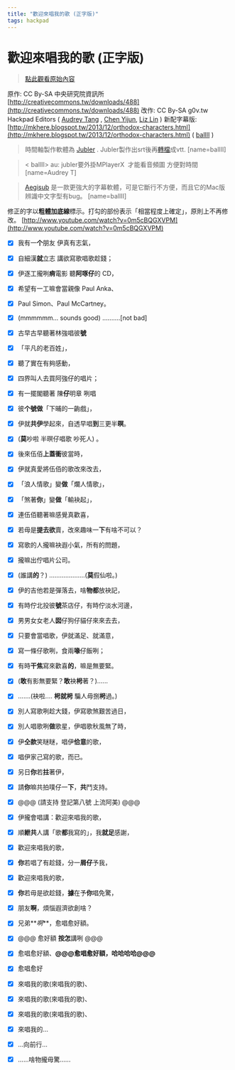 ```yaml
---
title: "歡迎來唱我的歌 (正字版)"
tags: hackpad
---
```


# 歡迎來唱我的歌 (正字版)

> [點此觀看原始內容](https://g0v.hackpad.tw/2AnXVSAfNsj)


原作: CC By-SA 中央研究院資訊所 [http://creativecommons.tw/downloads/488](http://creativecommons.tw/downloads/488)
改作: CC By-SA g0v.tw Hackpad Editors ( [Audrey Tang](https://g0v.hackpad.tw/ep/profile/DaKXhWfoD7Q) , [Chen Yijun](https://g0v.hackpad.tw/ep/profile/nGRkcl7lPAW), [Liz Lin](https://g0v.hackpad.tw/ep/profile/BTYPNYA5lX0) )
新配字幕版: [http://mkhere.blogspot.tw/2013/12/orthodox-characters.html](http://mkhere.blogspot.tw/2013/12/orthodox-characters.html)  ( [ballII](https://g0v.hackpad.tw/ep/profile/ErPxgef2gzJ) )
> 時間軸製作軟體為 [Jubler](http://www.jubler.org/) . Jubler製作出srt後再[轉檔](https://atelier.u-sub.net/srt2vtt/)成vtt.
> [name=ballII]

> < ballII> au: jubler要外掛MPlayerX  才能看音頻圖 方便對時間
> [name=Audrey T]

> [Aegisub](http://www.aegisub.org/) 是一款更強大的字幕軟體，可是它斷行不方便，而且它的Mac版辨識中文字型有bug。
> [name=ballII]

修正的字以**粗體加底線**標示。打勾的部份表示「相當程度上確定」，原則上不再修改。
[http://www.youtube.com/watch?v=0m5cBQGXVPM](http://www.youtube.com/watch?v=0m5cBQGXVPM)

- [x] 我有一**个**朋友 伊真有志氣，
- [x] 自細漢**就**立志 講欲寫歌唱歌趁錢；
- [x] 伊逐工攏咧**痟**電影 聽**阿啄仔**的 CD，
- [x] 希望有一工嘛會當親像 Paul Anka、
- [x] Paul Simon、Paul McCartney。
- [x] (mmmmmm... sounds good) ..........\[not bad\]

- [x] 古早古早聽著林強唱彼**號**
- [x] 「平凡的老百姓」，
- [x] 聽了實在有夠感動，
- [x] 四界叫人去買阿強仔的唱片；
- [x] 有一擺閣聽著 陳**仔**明章 咧唱
- [x] 彼**个號做**「下晡的一齣戲」，
- [x] 伊就**共伊**學起來，自透早唱**到**三更半**暝**。
- [x] (**莫**吵啦 半暝仔唱歌 吵死人) 。

- [x] 後來伍佰**上蓋衝**彼當時，
- [x] 伊就真愛將伍佰的歌改來改去，
- [x] 「浪人情歌」變**做**「爛人情歌」，
- [x] 「煞著**你**」變**做**「輸袂起」，
- [x] 連伍佰聽著嘛感覺真歡喜，
- [x] 若毋是**提去欲**賣，改來趣味一**下**有啥不可以？
- [x] 寫歌的人攏嘛袂遐小氣，所有的問題，
- [x] 攏嘛出佇唱片公司。
- [x] (誰講**的**？) ....................(**莫**假仙啦。)

- [x] 伊的吉他若是彈落去，啥**物都**放袂記，
- [x] 有時佇北投彼**號**茶店仔，有時佇淡水河邊，
- [x] 男男女女老人**囡**仔狗仔貓仔來來去去，
- [x] 只要會當唱歌，伊就滿足、就滿意，
- [x] 寫一條仔歌咧，食兩**喙**仔飯咧；
- [x] 有時**干焦**寫來歡喜**的**，嘛是無要緊。
- [x] (**敢**有影無要緊？**敢**袂**枵**著？)......
- [x] .......(袂啦.... **枵就枵** 騙人毋捌**枵**過。)

- [x] 別人寫歌咧趁大錢，伊寫歌煞艱苦過日，
- [x] 別人唱歌咧**做**歌星，伊唱歌秋風無了時，
- [x] 伊**仝款**笑瞇瞇，唱伊**佮意**的歌，
- [x] 唱伊家己寫的歌，而已。
- [x] 另日**你**若**拄**著伊，
- [x] 請**你**嘛共拍噗仔一**下**，**共**鬥支持。
- [x] @@@ (請支持 登記第八號 上流阿美) @@@

- [x] 伊攏會唱講：歡迎來唱我的歌，
- [x] 順**紲共**人講「歌**都**我寫的」，我**就足**感謝，
- [x] 歡迎來唱我的歌，
- [x] **你**若唱了有趁錢，分一**屑仔**予我，
- [x] 歡迎來唱我的歌，
- [x] **你**若毋是欲趁錢，**據**在予**你**唱免驚，
- [x] 朋友**啊**，煩惱遐濟欲創啥？
- [x] 兄弟**_啊_**，愈唱愈好額。
- [x] @@@ 愈好額 **按怎**講咧 @@@

- [x] 愈唱愈好額、**@@@愈唱愈好額，哈哈哈哈@@@**
- [x] 愈唱愈好
- [x] 來唱我的歌(來唱我的歌)、
- [x] 來唱我的歌(來唱我的歌)、
- [x] 來唱我的歌(來唱我的歌)、
- [x] 來唱我的...
- [x] ...向前行...
- [x] ......啥物攏毋驚......

